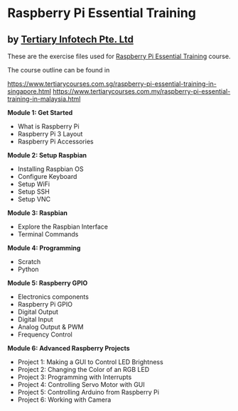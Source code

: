 # Raspberry Pi Essential Training
## by [Tertiary Infotech Pte. Ltd](https://www.tertiarycourses.com.sg/)

These are the exercise files used for [Raspberry Pi Essential Training](https://www.tertiarycourses.com.sg/raspberry-pi-essential-training-in-singapore.html) course. 

The course outline can be found in 

https://www.tertiarycourses.com.sg/raspberry-pi-essential-training-in-singapore.html
https://www.tertiarycourses.com.my/raspberry-pi-essential-training-in-malaysia.html

<p><strong>Module 1: Get Started</strong></p>
<ul>
<li>What is Raspberry Pi</li>
<li>Raspberry Pi 3 Layout</li>
<li>Raspberry Pi Accessories</li>
</ul>
<p><strong>Module 2: Setup Raspbian</strong></p>
<ul>
<li>Installing Raspbian OS</li>
<li>Configure Keyboard</li>
<li>Setup WiFi</li>
<li>Setup SSH</li>
<li>Setup VNC</li>
</ul>
<p><strong>Module 3: Raspbian</strong></p>
<ul>
<li>Explore the Raspbian Interface</li>
<li>Terminal Commands</li>
</ul>
<p><strong>Module 4: Programming</strong></p>
<ul>
<li>Scratch</li>
<li>Python</li>
</ul>
<p><strong>Module 5: Raspberry GPIO</strong></p>
<ul>
<li>Electronics components</li>
<li>Raspberry Pi GPIO</li>
<li>Digital Output</li>
<li>Digital Input</li>
<li>Analog Output &amp; PWM</li>
<li>Frequency Control</li>
</ul>
<p><strong>Module 6: Advanced Raspberry Projects</strong></p>
<ul>
<li>Project 1: Making a GUI to Control LED Brightness</li>
<li>Project 2: Changing the Color of an RGB LED</li>
<li>Project 3: Programming with Interrupts</li>
<li>Project 4: Controlling Servo Motor with GUI</li>
<li>Project 5: Controlling Arduino from Raspberry Pi</li>
<li>Project 6: Working with Camera</li>
</ul>
